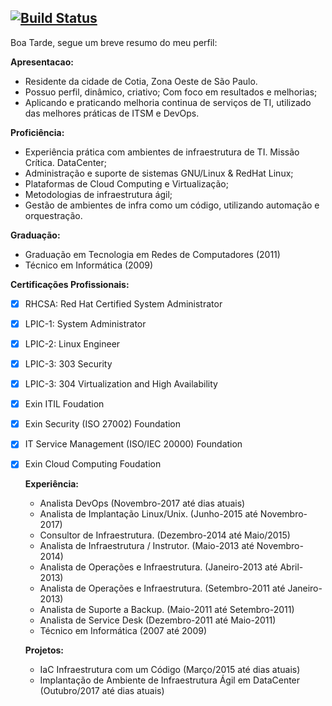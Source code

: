 [![Build Status](https://travis-ci.org/wluisaraujo/curriculum.svg?branch=master)](https://travis-ci.org/wluisaraujo/curriculum)
---

  Boa Tarde, segue um breve resumo do meu perfil:

  <b>Apresentacao:</b>
  
  - Residente da cidade de Cotia, Zona Oeste de São Paulo.
  - Possuo perfil, dinâmico, criativo; Com foco em resultados e melhorias;
  - Aplicando e praticando melhoria continua de serviços de TI, utilizado das melhores práticas de ITSM e DevOps.

  <b>Proficiência:</b>

  - Experiência prática com ambientes de infraestrutura de TI. Missão Crítica. DataCenter;
  - Administração e suporte de sistemas GNU/Linux & RedHat Linux;
  - Plataformas de Cloud Computing e Virtualização;
  - Metodologias de infraestrutura ágil;
  - Gestão de ambientes de infra como um código, utilizando automação e orquestração.

  <b>Graduação:</b>

  - Graduação em Tecnologia em Redes de Computadores (2011)
  - Técnico em Informática (2009)

  <b>Certificações Profissionais:</b>

- [x] RHCSA: Red Hat Certified System Administrator 
- [x] LPIC-1: System Administrator
- [x] LPIC-2: Linux Engineer 
- [x] LPIC-3: 303 Security
- [x] LPIC-3: 304 Virtualization and High Availability
- [x] Exin ITIL Foudation
- [x] Exin Security (ISO 27002) Foundation
- [x] IT Service Management (ISO/IEC 20000) Foundation
- [x] Exin Cloud Computing Foudation

  <b>Experiência:</b>

  - Analista DevOps                                               (Novembro-2017 até dias atuais)
  - Analista de Implantação Linux/Unix.                           (Junho-2015 	 até Novembro-2017)
  - Consultor de Infraestrutura.                                  (Dezembro-2014 até Maio/2015)
  - Analista de Infraestrutura / Instrutor.                       (Maio-2013 	 até Novembro-2014)
  - Analista de Operações e Infraestrutura.                       (Janeiro-2013	 até Abril-2013)
  - Analista de Operações e Infraestrutura.                       (Setembro-2011 até Janeiro-2013)
  - Analista de Suporte a Backup.                                 (Maio-2011	 até Setembro-2011)
  - Analista de Service Desk                                      (Dezembro-2011 até Maio-2011)
  - Técnico em Informática                                     	  (2007 	 até 2009)

  <b>Projetos:</b>

  - IaC Infraestrutura com um Código                              (Março/2015 	até dias atuais)
  - Implantação de Ambiente de Infraestrutura Ágil em DataCenter  (Outubro/2017 até dias atuais)
